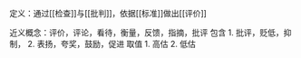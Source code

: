 定义：通过[[检查]]与[[批判]]，依据[[标准]]做出[[评价]]

近义概念：评价，评论，看待，衡量，反馈，指摘，批评
包含
	1. 批评，贬低，抑制，
	2. 表扬，夸奖，鼓励，促进
取值
	1. 高估
	2. 低估
